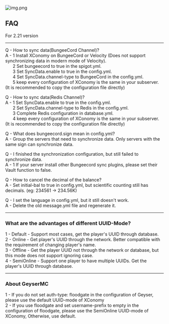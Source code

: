 ![img.png](../img.png)

## FAQ

For 2.21 version
***
Q - How to sync data(BungeeCord Channel)?  
A - 1 Install XConomy on BungeeCord or Velocity (Does not support synchronizing data in modern mode of Velocity).  
&nbsp; &nbsp; &nbsp; 2 Set bungeecord to true in the spigot.yml.  
&nbsp; &nbsp; &nbsp; 3 Set SyncData.enable to true in the config.yml.  
&nbsp; &nbsp; &nbsp; 4 Set SyncData.channel-type to BungeeCord in the config.yml.  
&nbsp; &nbsp; &nbsp; 5 keep every configuration of XConomy is the same in your subserver. (It is recommended to copy the configuration file directly)

Q - How to sync data(Redis Channel)?  
A - 1 Set SyncData.enable to true in the config.yml.  
&nbsp; &nbsp; &nbsp; 2 Set SyncData.channel-type to Redis in the config.yml.  
&nbsp; &nbsp; &nbsp; 3 Complete Redis configuration in database.yml.  
&nbsp; &nbsp; &nbsp; 4 keep every configuration of XConomy is the same in your subserver. (It is recommended to copy the configuration file directly)

Q - What does bungeecord.sign mean in config.yml?  
A - Group the servers that need to synchronize data. Only servers with the same sign can synchronize data.

Q - I finished the synchronization configuration, but still failed to synchronize data.  
A - 1 If your server install other Bungeecord sync plugins, please set their Vault function to false.

Q - How to cancel the decimal of the balance?  
A - Set initial-bal to true in config.yml, but scientific counting still has decimals. (eg: 234561 -> 234.56K)

Q - I set the language in config.yml, but it still doesn't work.  
A - Delete the old message.yml file and regenerate it.


***

### What are the advantages of different UUID-Mode?

1 - Default - Support most cases, get the player's UUID through database.  
2 - Online - Get player's UUID through the network. Better compatible with the requirement of changing player's name.  
3 - Offline - Get the player UUID not through the network or database, but this mode does not support ignoring case.  
4 - SemiOnline - Support one player to have multiple UUIDs. Get the player's UUID through database.

***

### About GeyserMC

1 - If you do not set auth-type: floodgate in the configuration of Geyser, please use the default UUID-mode of XConomy  
2 - If you use floodgate and set username-prefix to empty in the configuration of floodgate, please use the SemiOnline UUID-mode of XConomy, Otherwise, use
default.

